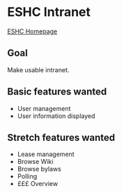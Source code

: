 # ESHC Intranet
[ESHC Homepage](http://edinburghcoop.wordpress.com/)

## Goal
Make usable intranet.

## Basic features wanted
* User management
* User information displayed

## Stretch features wanted
* Lease management
* Browse Wiki
* Browse bylaws
* Polling
* £££ Overview
